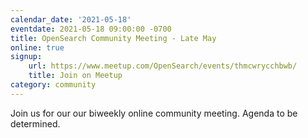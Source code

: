 ```yaml
---
calendar_date: '2021-05-18'
eventdate: 2021-05-18 09:00:00 -0700
title: OpenSearch Community Meeting - Late May
online: true
signup:
    url: https://www.meetup.com/OpenSearch/events/thmcwrycchbwb/
    title: Join on Meetup
category: community
---
```


Join us for our our biweekly online community meeting. Agenda to be determined.